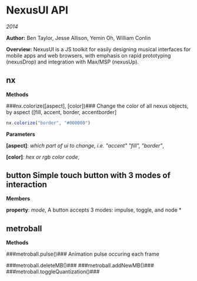 NexusUI API
===========
*2014*

**Author:** Ben Taylor, Jesse Allison, Yemin Oh, William Conlin

**Overview:** NexusUI is a JS toolkit for easily designing musical interfaces for mobile apps and web browsers, with emphasis on rapid prototyping (nexusDrop) and integration with Max/MSP (nexusUp).

nx
--
**Methods**

###nx.colorize(\[aspect\], \[color\])###
Change the color of all nexus objects, by aspect ([fill, accent, border, accentborder]

```js
nx.colorize("border", "#000000")
```



**Parameters**

**[aspect]**:  *which part of ui to change, i.e. "accent" "fill", "border"*,  


**[color]**:  *hex or rgb color code*,  


button      Simple touch button with 3 modes of interaction       <canvas nx="button"></canvas>
-----------------------------------------------------------------------------------------------
**Members**

**property**:  *mode*,  A button accepts 3 modes: impulse, toggle, and node *

metroball
---------
**Methods**

###metroball.pulse()###
Animation pulse occuring each frame


###metroball.deleteMB()###
###metroball.addNewMB()###
###metroball.toggleQuantization()###
